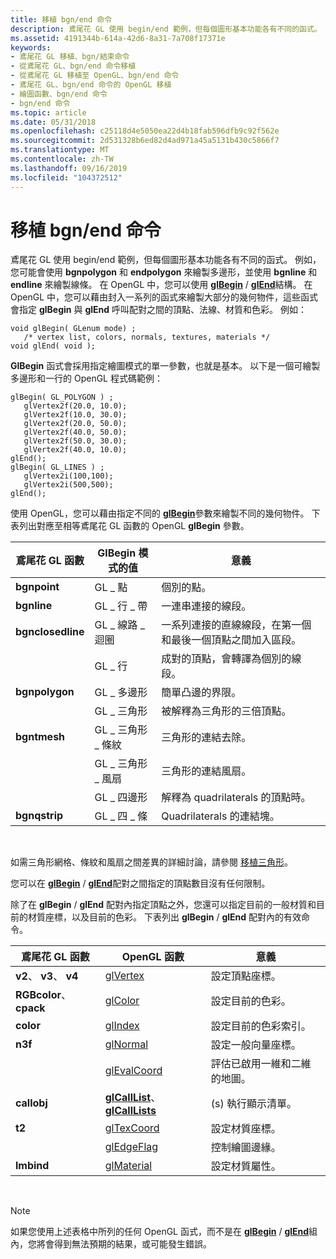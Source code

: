 ```yaml
---
title: 移植 bgn/end 命令
description: 鳶尾花 GL 使用 begin/end 範例，但每個圖形基本功能各有不同的函式。
ms.assetid: 4191344b-614a-42d6-8a31-7a708f17371e
keywords:
- 鳶尾花 GL 移植、bgn/結束命令
- 從鳶尾花 GL、bgn/end 命令移植
- 從鳶尾花 GL 移植至 OpenGL、bgn/end 命令
- 鳶尾花 GL、bgn/end 命令的 OpenGL 移植
- 繪圖函數、bgn/end 命令
- bgn/end 命令
ms.topic: article
ms.date: 05/31/2018
ms.openlocfilehash: c25118d4e5050ea22d4b18fab596dfb9c92f562e
ms.sourcegitcommit: 2d531328b6ed82d4ad971a45a5131b430c5866f7
ms.translationtype: MT
ms.contentlocale: zh-TW
ms.lasthandoff: 09/16/2019
ms.locfileid: "104372512"
---
```

# <a name="porting-bgnend-commands"></a>移植 bgn/end 命令

鳶尾花 GL 使用 begin/end 範例，但每個圖形基本功能各有不同的函式。 例如，您可能會使用 **bgnpolygon** 和 **endpolygon** 來繪製多邊形，並使用 **bgnline** 和 **endline** 來繪製線條。 在 OpenGL 中，您可以使用 [**glBegin**](glbegin.md)  /  [**glEnd**](glend.md)結構。 在 OpenGL 中，您可以藉由封入一系列的函式來繪製大部分的幾何物件，這些函式會指定 **glBegin** 與 **glEnd** 呼叫配對之間的頂點、法線、材質和色彩。 例如：

``` syntax
void glBegin( GLenum mode) ; 
   /* vertex list, colors, normals, textures, materials */ 
void glEnd( void );
```

**GlBegin** 函式會採用指定繪圖模式的單一參數，也就是基本。 以下是一個可繪製多邊形和一行的 OpenGL 程式碼範例：

``` syntax
glBegin( GL_POLYGON ) ; 
   glVertex2f(20.0, 10.0); 
   glVertex2f(10.0, 30.0); 
   glVertex2f(20.0, 50.0); 
   glVertex2f(40.0, 50.0); 
   glVertex2f(50.0, 30.0); 
   glVertex2f(40.0, 10.0); 
glEnd(); 
glBegin( GL_LINES ) ; 
   glVertex2i(100,100); 
   glVertex2i(500,500); 
glEnd();
```

使用 OpenGL，您可以藉由指定不同的 [**glBegin**](glbegin.md)參數來繪製不同的幾何物件。 下表列出對應至相等鳶尾花 GL 函數的 OpenGL **glBegin** 參數。



| 鳶尾花 GL 函數  | GlBegin 模式的值 | 意義                                                                                  |
|-------------------|-----------------------|------------------------------------------------------------------------------------------|
| **bgnpoint**      | GL \_ 點            | 個別的點。                                                                       |
| **bgnline**       | GL \_ 行 \_ 帶       | 一連串連接的線段。                                                       |
| **bgnclosedline** | GL \_ 線路 \_ 迴圈        | 一系列連接的直線線段，在第一個和最後一個頂點之間加入區段。 |
|                   | GL \_ 行             | 成對的頂點，會轉譯為個別的線段。                               |
| **bgnpolygon**    | GL \_ 多邊形           | 簡單凸邊的界限。                                                     |
|                   | GL \_ 三角形         | 被解釋為三角形的三倍頂點。                                            |
| **bgntmesh**      | GL \_ 三角形 \_ 條紋   | 三角形的連結去除。                                                              |
|                   | GL \_ 三角形 \_ 風扇     | 三角形的連結風扇。                                                                |
|                   | GL \_ 四邊形             | 解釋為 quadrilaterals 的頂點時。                                    |
| **bgnqstrip**     | GL \_ 四 \_ 條       | Quadrilaterals 的連結塊。                                                         |



 

如需三角形網格、條紋和風扇之間差異的詳細討論，請參閱 [移植三角形](porting-triangles.md)。

您可以在 [**glBegin**](glbegin.md)  /  [**glEnd**](glend.md)配對之間指定的頂點數目沒有任何限制。

除了在 **glBegin**  /  **glEnd** 配對內指定頂點之外，您還可以指定目前的一般材質和目前的材質座標，以及目前的色彩。 下表列出 **glBegin**  /  **glEnd** 配對內的有效命令。



| 鳶尾花 GL 函數        | OpenGL 函數                                                      | 意義                                          |
|-------------------------|----------------------------------------------------------------------|--------------------------------------------------|
| **v2**、 **v3**、 **v4**  | [glVertex](glvertex-functions.md)                                   | 設定頂點座標。                         |
| **RGBcolor**、 **cpack** | [glColor](glcolor-functions.md)                                     | 設定目前的色彩。                              |
| **color**               | [glIndex](glindex-functions.md)                                     | 設定目前的色彩索引。                        |
| **n3f**                 | [glNormal](glnormal-functions.md)                                   | 設定一般向量座標。                  |
|                         | [glEvalCoord](glevalcoord-functions.md)                             | 評估已啟用一維和二維的地圖。 |
| **callobj**             | [**glCallList**](glcalllist.md)、 [ **glCallLists**](glcalllists.md) |  (s) 執行顯示清單。                        |
| <bpt id="p1">**</bpt>t2<ept id="p1">**</ept>                  | [glTexCoord](gltexcoord-functions.md)                               | 設定材質座標。                        |
|                         | [glEdgeFlag](gledgeflag-functions.md)                               | 控制繪圖邊緣。                          |
| **lmbind**              | [glMaterial](glmaterial-functions.md)                               | 設定材質屬性。                        |



 

> [!Note]
>
> 如果您使用上述表格中所列的任何 OpenGL 函式，而不是在 [**glBegin**](glbegin.md)  /  [**glEnd**](glend.md)組內，您將會得到無法預期的結果，或可能發生錯誤。

 

 

 




